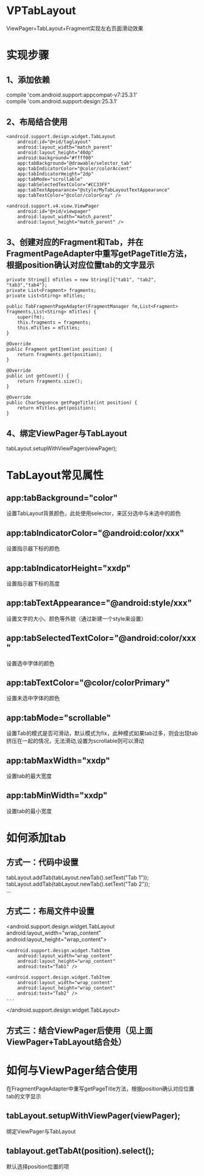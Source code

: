 # VPTabLayout
ViewPager+TabLayout+Fragment实现左右页面滑动效果

# 实现步骤
## 1、添加依赖
compile 'com.android.support:appcompat-v7:25.3.1'<br/>
compile 'com.android.support:design:25.3.1'
## 2、布局结合使用
  
<?xml version="1.0" encoding="utf-8"?>
<LinearLayout xmlns:android="http://schemas.android.com/apk/res/android"
    xmlns:app="http://schemas.android.com/apk/res-auto"
    xmlns:tools="http://schemas.android.com/tools"
    android:layout_width="match_parent"
    android:layout_height="match_parent"
    android:orientation="vertical"
    tools:context="com.vinny.vptablayout.MainActivity">

    <android.support.design.widget.TabLayout
        android:id="@+id/taglayout"
        android:layout_width="match_parent"
        android:layout_height="40dp"
        android:background="#ffff00"
        app:tabBackground="@drawable/selector_tab"
        app:tabIndicatorColor="@color/colorAccent"
        app:tabIndicatorHeight="2dp"
        app:tabMode="scrollable"
        app:tabSelectedTextColor="#CC33FF"
        app:tabTextAppearance="@style/MyTabLayoutTextAppearance"
        app:tabTextColor="@color/colorGray" />

    <android.support.v4.view.ViewPager
        android:id="@+id/viewpager"
        android:layout_width="match_parent"
        android:layout_height="match_parent" />
</LinearLayout>

        
## 3、创建对应的Fragment和Tab，并在FragmentPageAdapter中重写getPageTitle方法，根据position确认对应位置tab的文字显示
    private String[] mTitles = new String[]{"tab1", "tab2", "tab3","tab4"};
    private List<Fragment> fragments;
    private List<Stirng> mTitles;

    public TabFragmentPageAdapter(FragmentManager fm,List<Fragment> fragments,List<Stirng> mTitles) {
        super(fm);
        this.fragments = fragments;
        this.mTitles = mTitles;
    }

    @Override
    public Fragment getItem(int position) {
        return fragments.get(position);
    }

    @Override
    public int getCount() {
        return fragments.size();
    }

    @Override
    public CharSequence getPageTitle(int position) {
        return mTitles.get(position);
    }
## 4、绑定ViewPager与TabLayout
  tabLayout.setupWithViewPager(viewPager);

# TabLayout常见属性
## app:tabBackground="color"
设置TabLayout背景颜色，此处使用selector，来区分选中与未选中的颜色

## app:tabIndicatorColor="@android:color/xxx"
设置指示器下标的颜色

## app:tabIndicatorHeight="xxdp"
设置指示器下标的高度

## app:tabTextAppearance="@android:style/xxx"
设置文字的大小、颜色等外貌（通过新建一个style来设置）

## app:tabSelectedTextColor="@android:color/xxx"
设置选中字体的颜色

## app:tabTextColor="@color/colorPrimary"
设置未选中字体的颜色

## app:tabMode="scrollable"
设置Tab的模式是否可滑动，默认模式为fix，此种模式如果tab过多，则会出现tab挤压在一起的情况，无法滑动,设置为scrollable则可以滑动

## app:tabMaxWidth="xxdp"
设置tab的最大宽度

## app:tabMinWidth="xxdp"
设置tab的最小宽度

# 如何添加tab
## 方式一：代码中设置
  tabLayout.addTab(tabLayout.newTab().setText("Tab 1"));  
  tabLayout.addTab(tabLayout.newTab().setText("Tab 2"));  
  ...
## 方式二：布局文件中设置
<android.support.design.widget.TabLayout
    android:layout_width="wrap_content"
    android:layout_height="wrap_content">

    <android.support.design.widget.TabItem
        android:layout_width="wrap_content"
        android:layout_height="wrap_content"
        android:text="Tab1" />

    <android.support.design.widget.TabItem
        android:layout_width="wrap_content"
        android:layout_height="wrap_content"
        android:text="Tab2" />
    ...
</android.support.design.widget.TabLayout>
## 方式三：结合ViewPager后使用（见上面ViewPager+TabLayout结合处）

# 如何与ViewPager结合使用

在FragmentPageAdapter中重写getPageTitle方法，根据position确认对应位置tab的文字显示
    
    
   ## tabLayout.setupWithViewPager(viewPager);
   绑定ViewPager与TabLayout
   
   ## tablayout.getTabAt(position).select();
   默认选择position位置的项
